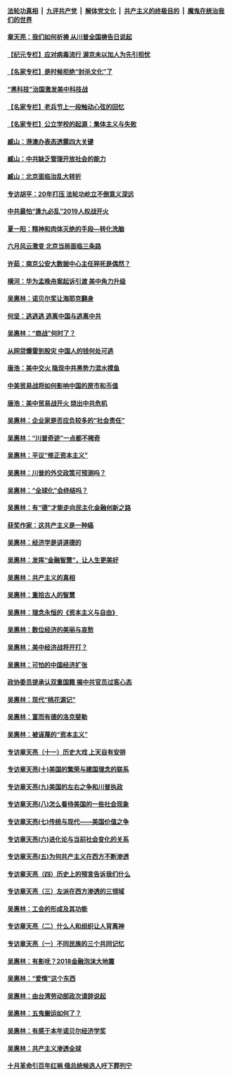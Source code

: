 

####  [法轮功真相](../../../../basic/blob/master/README.md?t=07090631) &nbsp;|&nbsp; [九评共产党](../../../../9ping.md/blob/master/README.md?t=07090631) &nbsp;|&nbsp; [解体党文化](../../../../jtdwh.md/blob/master/README.md?t=07090631)  &nbsp;|&nbsp; [共产主义的终极目的](../../../../gczydzjmd.md/blob/master/README.md?t=07090631) &nbsp;|&nbsp; [魔鬼在统治我们的世界](../../../../mgztzwmdsj.md/blob/master/README.md?t=07090631) 

#### [章天亮：我们如何祈祷 从川普全国祷告日说起](../pages/nsc423/n11944627.md?t=07090631) 

#### [【纪元专栏】应对病毒流行 渥京未以加人为先引担忧](../pages/nsc423/n11875714.md?t=07090631) 

#### [【名家专栏】是时候拒绝“封杀文化”了](../pages/nsc423/n11814093.md?t=07090631) 

#### [“黑科技”治国激发美中科技战](../pages/nsc423/n11638056.md?t=07090631) 

#### [【名家专栏】老兵节上一段触动心弦的回忆](../pages/nsc423/n11646016.md?t=07090631) 

#### [【名家专栏】公立学校的起源：集体主义与失败](../pages/nsc423/n11601833.md?t=07090631) 

#### [臧山：港澳办表态透露四大关键](../pages/nsc423/n11421628.md?t=07090631) 

#### [臧山：中共缺乏管理开放社会的能力](../pages/nsc423/n11407457.md?t=07090631) 

#### [臧山：北京面临治乱大转折](../pages/nsc423/n11406895.md?t=07090631) 

#### [专访胡平：20年打压 法轮功屹立不倒意义深远](../pages/nsc423/n11398800.md?t=07090631) 

#### [中共最怕“逢九必乱”2019人权战开火](../pages/nsc423/n11385248.md?t=07090631) 

#### [夏一阳：精神和肉体灭绝的手段—转化洗脑](../pages/nsc423/n11368250.md?t=07090631) 

#### [六月风云激变 北京当局面临三条路](../pages/nsc423/n11313668.md?t=07090631) 

#### [许茹：南京公安大数据中心主任猝死是偶然？](../pages/nsc423/n11064744.md?t=07090631) 

#### [横河：华为孟晚舟案起诉引渡 美中角力升级](../pages/nsc423/n11027230.md?t=07090631) 

#### [吴惠林：诺贝尔奖让海耶克翻身](../pages/nsc423/n10890049.md?t=07090631) 

#### [何坚：逃逃逃 逃离中国与逃离中共](../pages/nsc423/n10592891.md?t=07090631) 

#### [吴惠林：“商战”何时了？](../pages/nsc423/n10573558.md?t=07090631) 

#### [从网贷爆雷到股灾 中国人的钱何处可逃](../pages/nsc423/n10572800.md?t=07090631) 

#### [唐浩：美中交火 隐现中共黑势力混水摸鱼](../pages/nsc423/n10544040.md?t=07090631) 

#### [中美贸易战将如何影响中国的房市和币值](../pages/nsc423/n10543697.md?t=07090631) 

#### [唐浩：美中贸易战开火 烧出中共危机](../pages/nsc423/n10540126.md?t=07090631) 

#### [吴惠林：企业家是否应负较多的“社会责任”](../pages/nsc423/n10535022.md?t=07090631) 

#### [吴惠林：“川普奇迹”一点都不稀奇](../pages/nsc423/n10512808.md?t=07090631) 

#### [吴惠林：平议“修正资本主义”](../pages/nsc423/n10495724.md?t=07090631) 

#### [吴惠林：川普的外交政策可预测吗？](../pages/nsc423/n10462387.md?t=07090631) 

#### [吴惠林：“全球化”会终结吗？](../pages/nsc423/n10452838.md?t=07090631) 

#### [吴惠林：有“德”才能走向民主化金融创新之路](../pages/nsc423/n10432292.md?t=07090631) 

#### [获奖作家：这共产主义是一种癌](../pages/nsc423/n10431541.md?t=07090631) 

#### [吴惠林：经济学是讲道德的](../pages/nsc423/n10398014.md?t=07090631) 

#### [吴惠林：发挥“金融智慧”，让人生更美好](../pages/nsc423/n10375019.md?t=07090631) 

#### [吴惠林：共产主义的真相](../pages/nsc423/n10351394.md?t=07090631) 

#### [吴惠林：重拾古人的智慧](../pages/nsc423/n10337691.md?t=07090631) 

#### [吴惠林：理念永恒的《资本主义与自由》](../pages/nsc423/n10316274.md?t=07090631) 

#### [吴惠林：数位经济的美丽与哀愁](../pages/nsc423/n10292946.md?t=07090631) 

#### [吴惠林：美中经济战将开打？](../pages/nsc423/n10258825.md?t=07090631) 

#### [吴惠林：可怕的中国经济扩张](../pages/nsc423/n10219147.md?t=07090631) 

#### [政协委员提承认双重国籍 揭中共官员过客心态](../pages/nsc423/n10208809.md?t=07090631) 

#### [吴惠林：现代“桃花源记”](../pages/nsc423/n10185234.md?t=07090631) 

#### [吴惠林：富而有德的洛克斐勒](../pages/nsc423/n10142264.md?t=07090631) 

#### [吴惠林：被诬蔑的“资本主义”](../pages/nsc423/n10124816.md?t=07090631) 

#### [专访章天亮（十一）历史大戏 上天自有安排](../pages/nsc423/n10094905.md?t=07090631) 

#### [专访章天亮(十)美国的繁荣与建国理念的联系](../pages/nsc423/n10094899.md?t=07090631) 

#### [专访章天亮(九)美国的左右之争和川普执政](../pages/nsc423/n10094889.md?t=07090631) 

#### [专访章天亮(八)怎么看待美国的一些社会现象](../pages/nsc423/n10094857.md?t=07090631) 

#### [专访章天亮(七)传统与现代——美国价值之争](../pages/nsc423/n10093140.md?t=07090631) 

#### [专访章天亮(六)进化论与当前社会变化的关系](../pages/nsc423/n10092036.md?t=07090631) 

#### [专访章天亮(五)为何共产主义在西方不断渗透](../pages/nsc423/n10083620.md?t=07090631) 

#### [专访章天亮（四）历史上的预言告诉我们什么](../pages/nsc423/n10083606.md?t=07090631) 

#### [专访章天亮（三）左派在西方渗透的三领域](../pages/nsc423/n10081115.md?t=07090631) 

#### [吴惠林：工会的形成及其功能](../pages/nsc423/n10080633.md?t=07090631) 

#### [专访章天亮（二）什么人和组织让人背离神](../pages/nsc423/n10076637.md?t=07090631) 

#### [专访章天亮（一）不同民族的三个共同记忆](../pages/nsc423/n10074188.md?t=07090631) 

#### [吴惠林：有影呒？2018金融泡沫大地震](../pages/nsc423/n10040534.md?t=07090631) 

#### [吴惠林：“爱情”这个东西](../pages/nsc423/n10019423.md?t=07090631) 

#### [吴惠林：由台湾劳动部政次请辞说起](../pages/nsc423/n9979679.md?t=07090631) 

#### [吴惠林：五鬼搬运如何了？](../pages/nsc423/n9925338.md?t=07090631) 

#### [吴惠林：有感于本年诺贝尔经济学奖](../pages/nsc423/n9871883.md?t=07090631) 

#### [吴惠林：共产主义渗透全球](../pages/nsc423/n9812748.md?t=07090631) 

#### [十月革命引百年红祸 俄总统候选人吁下葬列宁](../pages/nsc423/n9810182.md?t=07090631) 


